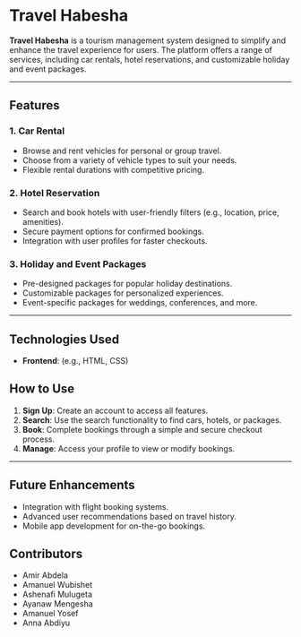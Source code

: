 # Travel Habesha

**Travel Habesha** is a tourism management system designed to simplify and enhance the travel experience for users. The platform offers a range of services, including car rentals, hotel reservations, and customizable holiday and event packages.

---

## Features

### 1. **Car Rental**
   - Browse and rent vehicles for personal or group travel.
   - Choose from a variety of vehicle types to suit your needs.
   - Flexible rental durations with competitive pricing.

### 2. **Hotel Reservation**
   - Search and book hotels with user-friendly filters (e.g., location, price, amenities).
   - Secure payment options for confirmed bookings.
   - Integration with user profiles for faster checkouts.

### 3. **Holiday and Event Packages**
   - Pre-designed packages for popular holiday destinations.
   - Customizable packages for personalized experiences.
   - Event-specific packages for weddings, conferences, and more.

---

## Technologies Used
- **Frontend**: (e.g., HTML, CSS)

## How to Use

1. **Sign Up**: Create an account to access all features.
2. **Search**: Use the search functionality to find cars, hotels, or packages.
3. **Book**: Complete bookings through a simple and secure checkout process.
4. **Manage**: Access your profile to view or modify bookings.

---

## Future Enhancements
- Integration with flight booking systems.
- Advanced user recommendations based on travel history.
- Mobile app development for on-the-go bookings.

## Contributors
- Amir Abdela
- Amanuel Wubishet
- Ashenafi Mulugeta
- Ayanaw Mengesha
- Amanuel Yosef
- Anna Abdiyu   
